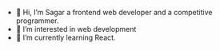 - 👋 Hi, I’m Sagar a frontend web developer and a competitive programmer.
- 👀 I’m interested in web development
- 🌱 I’m currently learning React.

